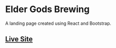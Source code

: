 # Elder Gods Brewing
A landing page created using React and Bootstrap.

## [Live Site](https://shaunvanardenne.ca/elder-gods-brewing)
